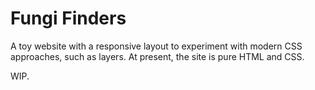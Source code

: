 # Fungi Finders

A toy website with a responsive layout to experiment with modern CSS approaches, such as layers. At present, the site is pure HTML and CSS.

WIP.
